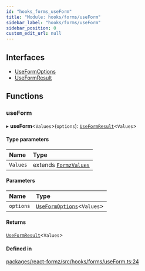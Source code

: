 ```yaml
---
id: "hooks_forms_useForm"
title: "Module: hooks/forms/useForm"
sidebar_label: "hooks/forms/useForm"
sidebar_position: 0
custom_edit_url: null
---
```


## Interfaces

- [UseFormOptions](../interfaces/hooks_forms_useForm.UseFormOptions.md)
- [UseFormResult](../interfaces/hooks_forms_useForm.UseFormResult.md)

## Functions

### useForm

▸ **useForm**<`Values`\>(`options`): [`UseFormResult`](../interfaces/hooks_forms_useForm.UseFormResult.md)<`Values`\>

#### Type parameters

| Name | Type |
| :------ | :------ |
| `Values` | extends [`FormzValues`](types_form.md#formzvalues) |

#### Parameters

| Name | Type |
| :------ | :------ |
| `options` | [`UseFormOptions`](../interfaces/hooks_forms_useForm.UseFormOptions.md)<`Values`\> |

#### Returns

[`UseFormResult`](../interfaces/hooks_forms_useForm.UseFormResult.md)<`Values`\>

#### Defined in

[packages/react-formz/src/hooks/forms/useForm.ts:24](https://github.com/ZerryStack/react-formz/blob/main/packages/react-formz/src/hooks/forms/useForm.ts#L24)
